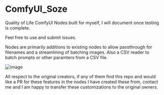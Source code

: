 # ComfyUI_Soze
 Quality of Life ComfyUI Nodes built for myself, I will document once testing is complete.

 Feel free to use and submit issues.

Nodes are primarily additions to existing nodes to allow passthrough for filenames and a streamlining of batching images.  Also a CSV reader to batch prompts or other paramters from a CSV file.

![image](https://github.com/user-attachments/assets/9800d90d-305a-4b67-adbd-413df1381a77)

All respect to the original creators, if any of them find this repo and would like a PR for these features in the nodes I have created these from, contact me and I am happy to transfer these customizations to the original owners.
